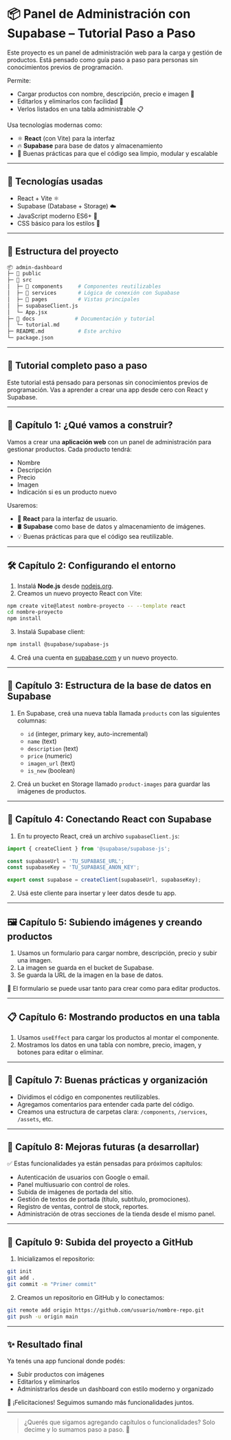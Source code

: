 # 📦 Panel de Administración con Supabase – Tutorial Paso a Paso

Este proyecto es un panel de administración web para la carga y gestión de productos. Está pensado como guía paso a paso para personas sin conocimientos previos de programación.

Permite:
- Cargar productos con nombre, descripción, precio e imagen 📸
- Editarlos y eliminarlos con facilidad 🧼
- Verlos listados en una tabla administrable 📋

Usa tecnologías modernas como:
- ⚛️ **React** (con Vite) para la interfaz
- 🔥 **Supabase** para base de datos y almacenamiento
- 🎯 Buenas prácticas para que el código sea limpio, modular y escalable

---

## 🧠 Tecnologías usadas

- React + Vite ⚛️
- Supabase (Database + Storage) ☁️
- JavaScript moderno ES6+ 🚀
- CSS básico para los estilos 🎨

---

## 📝 Estructura del proyecto

```bash
📦 admin-dashboard
├─ 📁 public
├─ 📁 src
│  ├─ 📁 components     # Componentes reutilizables
│  ├─ 📁 services       # Lógica de conexión con Supabase
│  ├─ 📁 pages          # Vistas principales
│  ├─ supabaseClient.js
│  └─ App.jsx
├─ 📁 docs             # Documentación y tutorial
│  └─ tutorial.md
├─ README.md           # Este archivo
└─ package.json
```

---

## 📘 Tutorial completo paso a paso

Este tutorial está pensado para personas sin conocimientos previos de programación. Vas a aprender a crear una app desde cero con React y Supabase. 

---

## 📘 Capítulo 1: ¿Qué vamos a construir?

Vamos a crear una **aplicación web** con un panel de administración para gestionar productos. Cada producto tendrá:
- Nombre
- Descripción
- Precio
- Imagen
- Indicación si es un producto nuevo

Usaremos:
- 🧠 **React** para la interfaz de usuario.
- 🛢️ **Supabase** como base de datos y almacenamiento de imágenes.
- 💡 Buenas prácticas para que el código sea reutilizable.

---

## 🛠️ Capítulo 2: Configurando el entorno

1. Instalá **Node.js** desde [nodejs.org](https://nodejs.org/).
2. Creamos un nuevo proyecto React con Vite:
```bash
npm create vite@latest nombre-proyecto -- --template react
cd nombre-proyecto
npm install
```
3. Instalá Supabase client:
```bash
npm install @supabase/supabase-js
```
4. Creá una cuenta en [supabase.com](https://supabase.com/) y un nuevo proyecto.

---

## 🧱 Capítulo 3: Estructura de la base de datos en Supabase

1. En Supabase, creá una nueva tabla llamada `products` con las siguientes columnas:
   - `id` (integer, primary key, auto-incremental)
   - `name` (text)
   - `description` (text)
   - `price` (numeric)
   - `imagen_url` (text)
   - `is_new` (boolean)

2. Creá un bucket en Storage llamado `product-images` para guardar las imágenes de productos.

---

## 🧩 Capítulo 4: Conectando React con Supabase

1. En tu proyecto React, creá un archivo `supabaseClient.js`:
```js
import { createClient } from '@supabase/supabase-js';

const supabaseUrl = 'TU_SUPABASE_URL';
const supabaseKey = 'TU_SUPABASE_ANON_KEY';

export const supabase = createClient(supabaseUrl, supabaseKey);
```
2. Usá este cliente para insertar y leer datos desde tu app.

---

## 🖼️ Capítulo 5: Subiendo imágenes y creando productos

1. Usamos un formulario para cargar nombre, descripción, precio y subir una imagen.
2. La imagen se guarda en el bucket de Supabase.
3. Se guarda la URL de la imagen en la base de datos.

🔁 El formulario se puede usar tanto para crear como para editar productos.

---

## 📋 Capítulo 6: Mostrando productos en una tabla

1. Usamos `useEffect` para cargar los productos al montar el componente.
2. Mostramos los datos en una tabla con nombre, precio, imagen, y botones para editar o eliminar.

---

## 🧼 Capítulo 7: Buenas prácticas y organización

- Dividimos el código en componentes reutilizables.
- Agregamos comentarios para entender cada parte del código.
- Creamos una estructura de carpetas clara: `/components`, `/services`, `/assets`, etc.

---

## 🔄 Capítulo 8: Mejoras futuras (a desarrollar)

✅ Estas funcionalidades ya están pensadas para próximos capítulos:
- Autenticación de usuarios con Google o email.
- Panel multiusuario con control de roles.
- Subida de imágenes de portada del sitio.
- Gestión de textos de portada (título, subtítulo, promociones).
- Registro de ventas, control de stock, reportes.
- Administración de otras secciones de la tienda desde el mismo panel.

---

## 💾 Capítulo 9: Subida del proyecto a GitHub

1. Inicializamos el repositorio:
```bash
git init
git add .
git commit -m "Primer commit"
```
2. Creamos un repositorio en GitHub y lo conectamos:
```bash
git remote add origin https://github.com/usuario/nombre-repo.git
git push -u origin main
```

---

## ✨ Resultado final

Ya tenés una app funcional donde podés:
- Subir productos con imágenes
- Editarlos y eliminarlos
- Administrarlos desde un dashboard con estilo moderno y organizado

🎉 ¡Felicitaciones! Seguimos sumando más funcionalidades juntos.

---

> ¿Querés que sigamos agregando capítulos o funcionalidades? Solo decime y lo sumamos paso a paso. 💪

